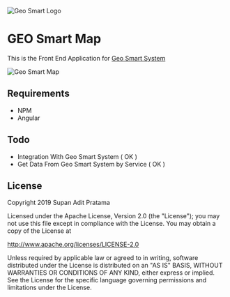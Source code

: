 ![Geo Smart Logo](http://supanadit.com/wp-content/uploads/2019/11/geo.png)

# GEO Smart Map
This is the Front End Application for [Geo Smart System](https://github.com/supanadit/geosmartsystem)

![Geo Smart Map](http://supanadit.com/wp-content/uploads/2019/10/Screenshot_20191020_000337.png)

## Requirements
- NPM
- Angular

## Todo
- Integration With Geo Smart System ( OK )
- Get Data From Geo Smart System by Service ( OK )

## License
Copyright 2019 Supan Adit Pratama

Licensed under the Apache License, Version 2.0 (the "License");
you may not use this file except in compliance with the License.
You may obtain a copy of the License at

 http://www.apache.org/licenses/LICENSE-2.0

Unless required by applicable law or agreed to in writing, software
distributed under the License is distributed on an "AS IS" BASIS,
WITHOUT WARRANTIES OR CONDITIONS OF ANY KIND, either express or implied.
See the License for the specific language governing permissions and
limitations under the License.
